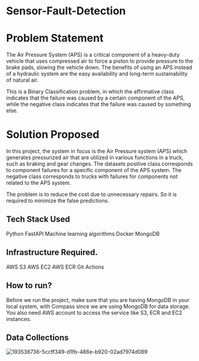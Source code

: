 # Sensor-Fault-Detection

# Problem Statement

The Air Pressure System (APS) is a critical component of a heavy-duty vehicle that uses compressed air to force a piston to provide pressure to the brake pads, slowing the vehicle down. The benefits of using an APS instead of a hydraulic system are the easy availability and long-term sustainability of natural air.

This is a Binary Classification problem, in which the affirmative class indicates that the failure was caused by a certain component of the APS, while the negative class indicates that the failure was caused by something else.

# Solution Proposed
In this project, the system in focus is the Air Pressure system (APS) which generates pressurized air that are utilized in various functions in a truck, such as braking and gear changes. The datasets positive class corresponds to component failures for a specific component of the APS system. The negative class corresponds to trucks with failures for components not related to the APS system.

The problem is to reduce the cost due to unnecessary repairs. So it is required to minimize the false predictions.

## Tech Stack Used
Python
FastAPI
Machine learning algorithms
Docker
MongoDB

## Infrastructure Required.
AWS S3
AWS EC2
AWS ECR
Git Actions

## How to run?
Before we run the project, make sure that you are having MongoDB in your local system, with Compass since we are using MongoDB for data storage. You also need AWS account to access the service like S3, ECR and EC2 instances.

## Data Collections

![193536736-5ccff349-d1fb-486e-b920-02ad7974d089](https://github.com/jagannath20-dev/APS_Fault_Detection_Project/assets/93565036/af197fef-879b-44db-b911-292a61ca719e)


